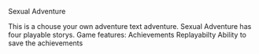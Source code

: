 Sexual Adventure

This is a chouse your own adventure text adventure.
Sexual Adventure has four playable storys.
Game features:
	Achievements
	Replayabilty
	Ability to save the achievements